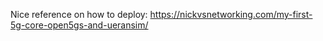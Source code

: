 Nice reference on how to deploy: https://nickvsnetworking.com/my-first-5g-core-open5gs-and-ueransim/
